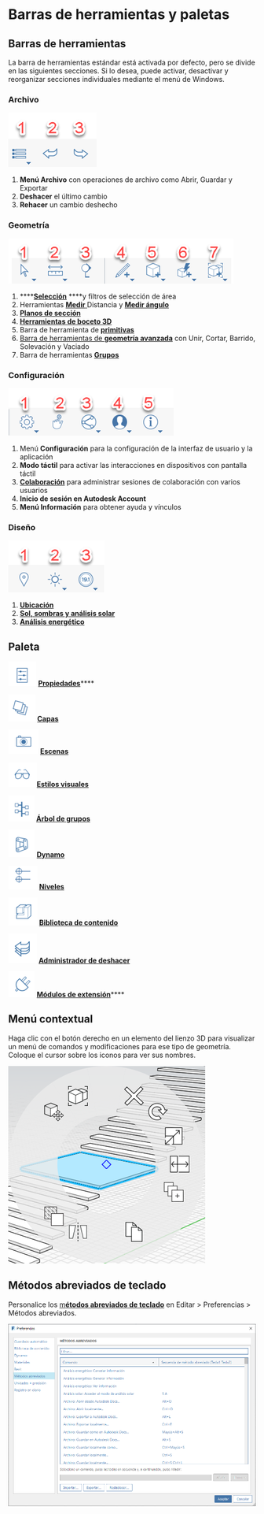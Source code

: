 # Barras de herramientas y paletas

## Barras de herramientas

La barra de herramientas estándar está activada por defecto, pero se divide en las siguientes secciones. Si lo desea, puede activar, desactivar y reorganizar secciones individuales mediante el menú de Windows.

### Archivo

![](../.gitbook/assets/file_icons.png)

1. **Menú Archivo** con operaciones de archivo como Abrir, Guardar y Exportar
2. **Deshacer** el último cambio
3. **Rehacer** un cambio deshecho

### Geometría

![](../.gitbook/assets/geometry_icons%20%281%29.png)

1. \*\*\*\*[**Selección**](https://windows.help.formit.autodesk.com/tool-library/select-edge-face-or-object) ****y filtros de selección de área
2. Herramientas [**Medir** ](../tool-library/measure-tool.md)Distancia y [**Medir ángulo**](../tool-library/measure-angle-tool.md)
3. [**Planos de sección**](../tool-library/section-planes.md)
4. [**Herramientas de boceto 3D**](../formit-primer/part-i/3d-sketching.md)
5. Barra de herramienta de [**primitivas**](../tool-library/place-primitive-object.md)
6. [Barra de herramientas de **geometría avanzada**]() con Unir, Cortar, Barrido, Solevación y Vaciado
7. Barra de herramientas [**Grupos**](../tool-library/groups.md)

### Configuración

![](../.gitbook/assets/settings_icons.png)

1. Menú **Configuración** para la configuración de la interfaz de usuario y la aplicación
2. **Modo táctil** para activar las interacciones en dispositivos con pantalla táctil
3. [**Colaboración**](../tool-library/collaboration.md) para administrar sesiones de colaboración con varios usuarios
4. **Inicio de sesión en Autodesk Account**
5. **Menú Información** para obtener ayuda y vínculos

### Diseño

![](../.gitbook/assets/design_icons.png)

1. [**Ubicación** ](../tool-library/setting-location.md)
2. [**Sol, sombras y análisis solar**](../tool-library/solar-analysis.md)
3. [**Análisis energético**](../tool-library/energy-analysis.md)

## Paleta

![](../.gitbook/assets/properties%20%281%29.png) [**Propiedades**](https://windows.help.formit.autodesk.com/tool-library/properties)\*\*\*\*

![](../.gitbook/assets/layers.png) [**Capas**](../tool-library/layers.md)

![](../.gitbook/assets/scenes.png) [**Escenas**](../tool-library/scenes.md)

![](../.gitbook/assets/visual_styles.png)[**Estilos visuales**](../tool-library/visual-styles.md)

![](../.gitbook/assets/branch_tree.png) [**Árbol de grupos**](../tool-library/groups-tree.md)

![](../.gitbook/assets/dynamo.png) [**Dynamo**](../tool-library/dynamo.md)

![](../.gitbook/assets/levels.png) [**Niveles**](../tool-library/levels-and-area.md)

![](../.gitbook/assets/content_library.png) [**Biblioteca de contenido**](../tool-library/content-library.md)

![](../.gitbook/assets/undo.png) [**Administrador de deshacer**](https://github.com/FormIt3D/autodesk-formit-360-windows-help/tree/c377e7b8a3b8e43e684321d0b7de867608d317a3/tool-library/undo-manager.md)

![](../.gitbook/assets/plugin_img.png) [**Módulos de extensión**](https://windows.help.formit.autodesk.com/tool-library/plug-ins)\*\*\*\*

## Menú contextual

Haga clic con el botón derecho en un elemento del lienzo 3D para visualizar un menú de comandos y modificaciones para ese tipo de geometría. Coloque el cursor sobre los iconos para ver sus nombres.

![](../.gitbook/assets/wheel_img.png)

## Métodos abreviados de teclado

Personalice los [m**étodos abreviados de teclado**](../appendix/keyboard-shortcuts.md) en Editar &gt; Preferencias &gt; Métodos abreviados.

![](../.gitbook/assets/shortcuts_img.png)

